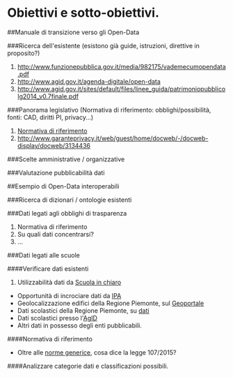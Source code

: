 # Obiettivi e sotto-obiettivi.

##Manuale di transizione verso gli Open-Data

###Ricerca dell'esistente (esistono già guide, istruzioni, direttive in proposito?)
 1. http://www.funzionepubblica.gov.it/media/982175/vademecumopendata.pdf
 2. http://www.agid.gov.it/agenda-digitale/open-data
 3. http://www.agid.gov.it/sites/default/files/linee_guida/patrimoniopubblicolg2014_v0.7finale.pdf

###Panorama legislativo (Normativa di riferimento: obblighi/possibilità, fonti: CAD, diritti PI, privacy...)
 1. [Normativa di riferimento](Normativa.md)
 2. http://www.garanteprivacy.it/web/guest/home/docweb/-/docweb-display/docweb/3134436

###Scelte amministrative / organizzative

###Valutazione pubblicabilità dati

##Esempio di Open-Data interoperabili

###Ricerca di dizionari / ontologie esistenti

###Dati legati agli obblighi di trasparenza
 1. Normativa di riferimento
 2. Su quali dati concentrarsi?
 3. ...

###Dati legati alle scuole

####Verificare dati esistenti
 1. Utilizzabilità dati da [Scuola in chiaro](http://cercalatuascuola.istruzione.it/cercalatuascuola/opendata/)
 * Opportunità di incrociare dati da [IPA](http://spcdata.digitpa.gov.it/data.html)
 * Geolocalizzazione edifici della Regione Piemonte, sul [Geoportale](http://osgis2.csi.it/webgisAtlante/qgiswebclient.html?map=Scuole/BDTRE_SCUOLE_pubblicazione/)
 * Dati scolastici della Regione Piemonte, su [dati](http://www.dati.piemonte.it/catalogodati/dato/100654-.html)
 * Dati scolastici presso l'[AgID](http://www.agid.gov.it/search/node/scuole)
 * Altri dati in possesso degli enti pubblicabili. 

####Normativa di riferimento
 * Oltre alle [norme generice](Normativa.md), cosa dice la legge 107/2015?

####Analizzare categorie dati e classificazioni possibili.
